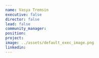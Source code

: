 ```yaml
---
name: Vasya Tremsin
executive: false
director: false
lead: false
community_manager:   
position:  
project:  
image: ../assets/default_exec_image.png
linkedin: 
---
```


